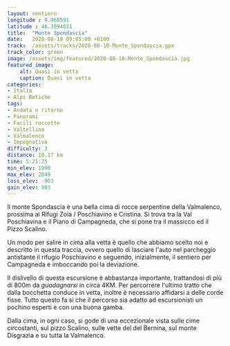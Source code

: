 ```yaml
---
layout: sentiero
longitude : 9.960591
latitude : 46.3094031
title:  "Monte Spondascia"
date:   2020-08-18 09:05:00 +0100
track:  /assets/tracks/2020-08-18-Monte_Spondascia.gpx
track_color: green
image: /assets/img/featured/2020-08-18-Monte_Spondascia.jpg
featured_image:
    alt: Quasi in vetta
    caption: Quasi in vetta
categories:
- Italia
- Alpi Retiche
tags:
- Andata e ritorno
- Panorami
- Facili roccette
- Valtellina
- Valmalenco
- Impegnativo
difficulty: 3
distance: 10.17 km
time: 5:21:25
min_elev: 1990
max_elev: 2849
loss_elev: -903
gain_elev: 903
---
```


Il monte Spondascia è una bella cima di rocce serpentine della Valmalenco, prossima ai Rifugi Zoia / Poschiavino e Cristina. Si trova tra la Val Poschiavina e il Piano di Campagneda, che si pone tra il massicco ed il Pizzo Scalino.

Un modo per salire in cima alla vetta è quello che abbiamo scelto noi e descritto in questa traccia, ovvero quello di lasciare l'auto nel parcheggio antistante il rifugio Poschiavino e seguendo, inizialmente, il sentiero per Campagneda e imboccando poi la deviazione.

Il dislivello di questa escursione è abbastanza importante, trattandosi di più di 800m da _guadagnarsi_ in circa 4KM. Per percorrere l'ultimo tratto che dalla bocchetta conduce in vetta, inoltre è necessario affidarsi a delle corde fisse. Tutto questo fa si che il percorso sia adatto ad escursionisti un pochino esperti e con una buona gamba.

Dalla cima, in ogni caso, si gode di una eccezionale vista sulle cime circostanti, sul pizzo Scalino, sulle vette del del Bernina, sul monte Disgrazia e su tutta la Valmalenco.

